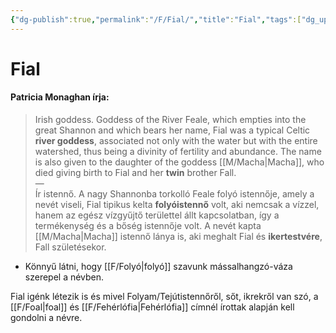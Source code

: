```yaml
---
{"dg-publish":true,"permalink":"/F/Fial/","title":"Fial","tags":["dg_uploaded","Englishtexttranslated"],"created":"2023-11-13T06:09","updated":"2023-11-13T06:11"}
---
```



# Fial

#### Patricia Monaghan írja:

> Irish goddess. Goddess of the River Feale, which empties into the great Shannon and which bears her name, Fial was a typical Celtic **river goddess**, associated not only with the water but with the entire watershed, thus being a divinity of fertility and abundance. The name is also given to the daughter of the goddess [[M/Macha\|Macha]], who died giving birth to Fial and her **twin** brother Fall.  
> —  
> Ír istennő. A nagy Shannonba torkolló Feale folyó istennője, amely a nevét viseli, Fial tipikus kelta **folyóistennő** volt, aki nemcsak a vízzel, hanem az egész vízgyűjtő területtel állt kapcsolatban, így a termékenység és a bőség istennője volt. A nevét kapta [[M/Macha\|Macha]] istennő lánya is, aki meghalt Fial és **ikertestvére**, Fall születésekor.  
- Könnyű látni, hogy [[F/Folyó\|folyó]] szavunk mássalhangzó-váza szerepel a névben.

Fial igénk létezik is és mivel Folyam/Tejútistennőről, sőt, ikrekről van szó, a [[F/Foal\|foal]] és [[F/Fehérlófia\|Fehérlófia]] címnél írottak alapján kell gondolni a névre.  
